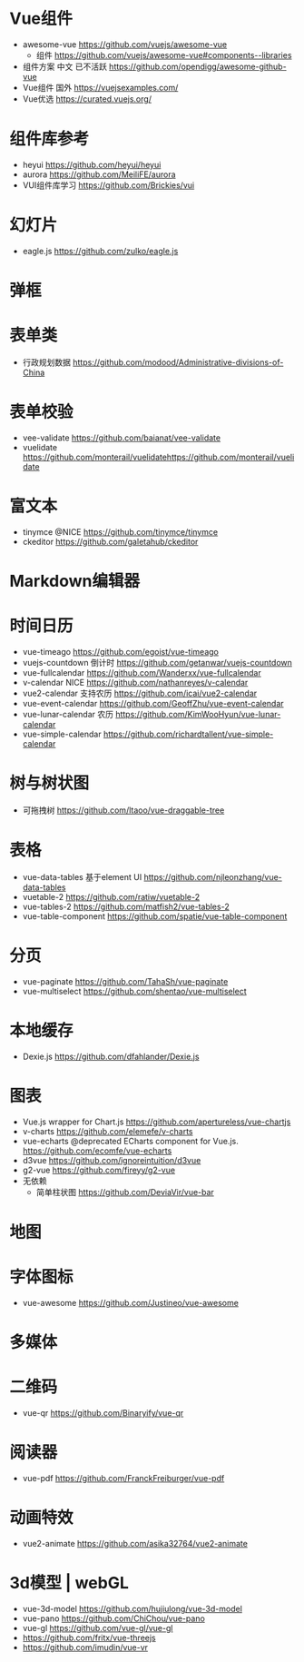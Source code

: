 # Vue组件

- awesome-vue <https://github.com/vuejs/awesome-vue>
  - 组件 https://github.com/vuejs/awesome-vue#components--libraries
- 组件方案 中文 已不活跃 <https://github.com/opendigg/awesome-github-vue>
- Vue组件 国外 https://vuejsexamples.com/
- Vue优选 https://curated.vuejs.org/

# 组件库参考

- heyui https://github.com/heyui/heyui
- aurora https://github.com/MeiliFE/aurora
- VUI组件库学习 <https://github.com/Brickies/vui>

# 幻灯片

- eagle.js https://github.com/zulko/eagle.js

# 弹框

# 表单类

- 行政规划数据 <https://github.com/modood/Administrative-divisions-of-China>

# 表单校验 

- vee-validate https://github.com/baianat/vee-validate 
- vuelidate https://github.com/monterail/vuelidatehttps://github.com/monterail/vuelidate

# 富文本

- tinymce @NICE https://github.com/tinymce/tinymce
- ckeditor https://github.com/galetahub/ckeditor

# Markdown编辑器

# 时间日历

- vue-timeago https://github.com/egoist/vue-timeago
- vuejs-countdown 倒计时 https://github.com/getanwar/vuejs-countdown
- vue-fullcalendar https://github.com/Wanderxx/vue-fullcalendar
- v-calendar NICE https://github.com/nathanreyes/v-calendar
- vue2-calendar 支持农历 https://github.com/icai/vue2-calendar
- vue-event-calendar https://github.com/GeoffZhu/vue-event-calendar
- vue-lunar-calendar 农历 https://github.com/KimWooHyun/vue-lunar-calendar
- vue-simple-calendar https://github.com/richardtallent/vue-simple-calendar

# 树与树状图

- 可拖拽树 <https://github.com/ltaoo/vue-draggable-tree>

# 表格

- vue-data-tables 基于element UI https://github.com/njleonzhang/vue-data-tables
- vuetable-2 https://github.com/ratiw/vuetable-2
- vue-tables-2 https://github.com/matfish2/vue-tables-2
- vue-table-component https://github.com/spatie/vue-table-component

# 分页

- vue-paginate https://github.com/TahaSh/vue-paginate
- vue-multiselect https://github.com/shentao/vue-multiselect

# 本地缓存

- Dexie.js https://github.com/dfahlander/Dexie.js

# 图表

- Vue.js wrapper for Chart.js https://github.com/apertureless/vue-chartjs
- v-charts https://github.com/elemefe/v-charts
- vue-echarts @deprecated ECharts component for Vue.js. https://github.com/ecomfe/vue-echarts
- d3vue https://github.com/ignoreintuition/d3vue
- g2-vue https://github.com/fireyy/g2-vue
- 无依赖
  - 简单柱状图 https://github.com/DeviaVir/vue-bar

# 地图

# 字体图标

- vue-awesome https://github.com/Justineo/vue-awesome 

# 多媒体


# 二维码

- vue-qr https://github.com/Binaryify/vue-qr

# 阅读器

- vue-pdf https://github.com/FranckFreiburger/vue-pdf

# 动画特效

- vue2-animate https://github.com/asika32764/vue2-animate

# 3d模型 | webGL

- vue-3d-model <https://github.com/hujiulong/vue-3d-model>
- vue-pano https://github.com/ChiChou/vue-pano
- vue-gl https://github.com/vue-gl/vue-gl
- https://github.com/fritx/vue-threejs
- https://github.com/imudin/vue-vr